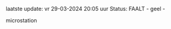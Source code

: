 laatste update: 
vr 29-03-2024 20:05   uur 
Status: FAALT - geel - 
<div class="service Y">microstation</div>